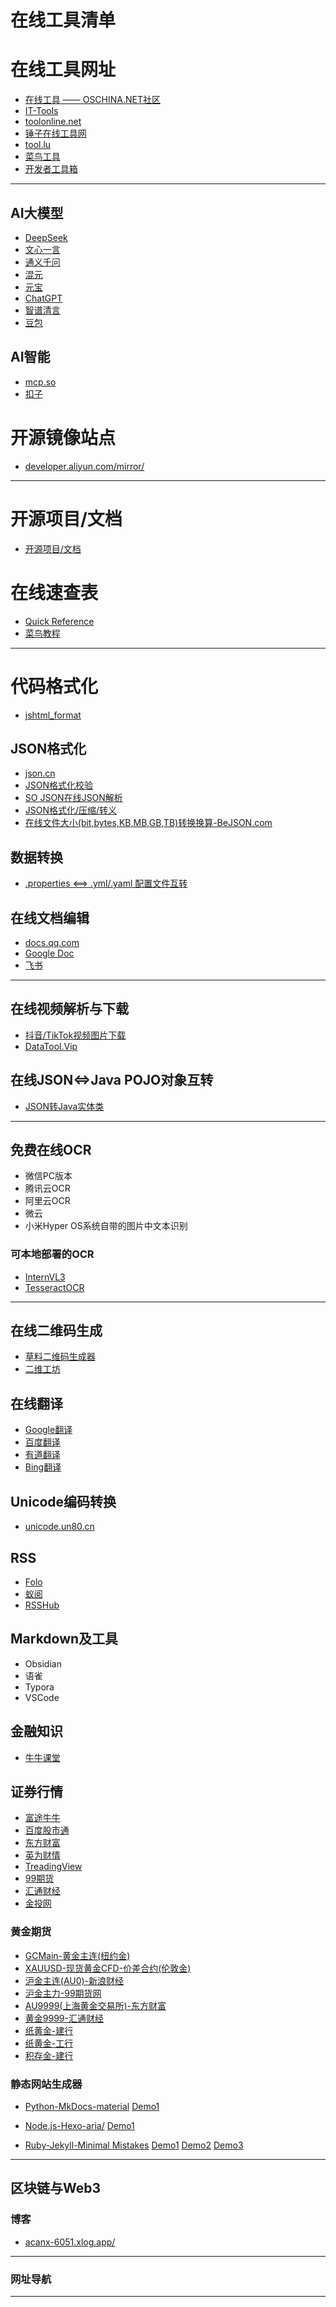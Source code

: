 # 在线工具清单


# 在线工具网址

- [在线工具 —— OSCHINA.NET社区](https://tool.oschina.net/)
- [IT-Tools](https://tool.zstatic.net/sql-prettify)    
- [toolonline.net](https://toolonline.net/)
- [锤子在线工具网](https://www.toolhelper.cn/)
- [tool.lu](https://tool.lu/)
- [菜鸟工具](https://www.jyshare.com/)
- [开发者工具箱](https://coding.tools/cn)

---


## AI大模型

- [DeepSeek](https://chat.deepseek.com/)
- [文心一言](https://yiyan.baidu.com/)
- [通义千问](https://tongyi.aliyun.com/qianwen/)
- [混元](https://yuanbao.tencent.com/chat/)
- [元宝](https://yuanbao.tencent.com/chat/)
- [ChatGPT](https://openai.com/index/chatgpt/)
- [智谱清言](https://chatglm.cn/main/alltoolsdetail?lang=zh)
- [豆包](https://www.doubao.com/chat/)

## AI智能

- [mcp.so](https://mcp.so/)
- [扣子](https://www.coze.cn/)

# 开源镜像站点

- [developer.aliyun.com/mirror/](https://developer.aliyun.com/mirror/)


---

# 开源项目/文档
- [开源项目/文档](./OS/README.md)


# 在线速查表

- [Quick Reference](https://quickref.cn/index.html)
- [菜鸟教程](https://www.runoob.com/)

---

# 代码格式化

- [jshtml_format](https://www.bejson.com/jshtml_format/index.html)


## JSON格式化
- [json.cn](https://www.json.cn/jsononline/)
- [JSON格式化校验](https://www.bejson.com/explore/index_new/)
- [SO JSON在线JSON解析](https://www.sojson.com/)
- [JSON格式化/压缩/转义](https://www.uutils.com/format/json.htm)
- [在线文件大小(bit,bytes,KB,MB,GB,TB)转换换算-BeJSON.com](https://www.bejson.com/convert/filesize/)

## 数据转换

- [.properties <==> .yml/.yaml 配置文件互转](https://www.toyaml.com/index.html)


## 在线文档编辑

- [docs.qq.com](https://docs.qq.com)
- [Google Doc](#)
- [飞书](www.feishu.cn)


---

## 在线视频解析与下载

- [抖音/TikTok视频图片下载](https://snapany.com/zh/tiktok)
- [DataTool.Vip](https://www.datatool.vip/)

## 在线JSON<=>Java POJO对象互转

- [JSON转Java实体类](https://www.sojson.com/json2entity.html)

---

## 免费在线OCR

- 微信PC版本
- 腾讯云OCR
- 阿里云OCR
- 微云
- 小米Hyper OS系统自带的图片中文本识别

### 可本地部署的OCR

- [InternVL3](https://modelscope.cn/collections/InternVL3-5d0bdc54b7d84e)
- [TesseractOCR](https://tesseract.patagames.com/)

--- 

## 在线二维码生成
- [草料二维码生成器](https://cli.im/)
- [二维工坊](https://www.2weima.com/)


## 在线翻译
- [Google翻译](https://translate.google.com/)
- [百度翻译](https://fanyi.baidu.com/mtpe-individual/multimodal#/)
- [有道翻译](https://fanyi.youdao.com/#/)
- [Bing翻译](https://cn.bing.com/translator)

## Unicode编码转换

- [unicode.un80.cn](https://unicode.un80.cn/)

## RSS

- [Folo](https://app.follow.is/)
- [蚁阅](https://rss.anyant.com/)
- [RSSHub](https://rsshub.netlify.app/zh/)

## Markdown及工具

- Obsidian
- 语雀
- Typora
- VSCode

## 金融知识

- [牛牛课堂](https://www.futunn.com/learn/wiki)

## 证券行情


- [富途牛牛](https://www.futunn.com/quote/hk/heatmap)
- [百度股市通](https://gushitong.baidu.com/)
- [东方财富](https://quote.eastmoney.com/center/)
- [英为财情](https://cn.investing.com/)
- [TreadingView](https://cn.tradingview.com/)
- [99期货](https://www.99qh.com/quote/AUSH00)
- [汇通财经](https://quote.fx678.com/)
- [金投网](https://quote.cngold.org/)


### 黄金期货

- [GCMain-黄金主连(纽约金)](https://www.futunn.com/stock/GCMAIN-US)
- [XAUUSD-现货黄金CFD-价差合约(伦敦金)](https://www.futunn.com/stock/XAUUSD-FX)
- [沪金主连(AU0)-新浪财经](https://finance.sina.com.cn/futures/quotes/AU0.shtml)
- [沪金主力-99期货网](https://www.99qh.com/quote/AUSH00)
- [AU9999(上海黄金交易所)-东方财富](https://quote.eastmoney.com/globalfuture/AU9999.html)
- [黄金9999-汇通财经](https://quote.fx678.com/symbol/AU9999)
- [纸黄金-建行](https://quote.cngold.org/gjs/yhzhj_jh9999.html)
- [纸黄金-工行](https://quote.cngold.org/gjs/yhzhj_ghzhj1.html)
- [积存金-建行](https://gold3.ccb.com/chn/home/gold_new/cpjs/index.shtml)



### 静态网站生成器

- [Python-MkDocs-material](https://www.mkdocs.org/)      [Demo1](https://acanx.github.io/Node/)

- [Node.js-Hexo-aria/](https://github.com/AlynxZhou/hexo-theme-aria/)  [Demo1](https://acanx.github.io/Blog/index.html)

- [Ruby-Jekyll-Minimal Mistakes](https://github.com/mmistakes/minimal-mistakes)  [Demo1](https://jekyllthemes.io/theme/minimal-mistakes) [Demo2](https://www.aivi.fyi/about/)    [Demo3](https://mademistakes.com/work/jekyll-themes/minimal-mistakes/)


---

## 区块链与Web3

### 博客

- [acanx-6051.xlog.app/](https://acanx-6051.xlog.app/)

---

### 网址导航

---


